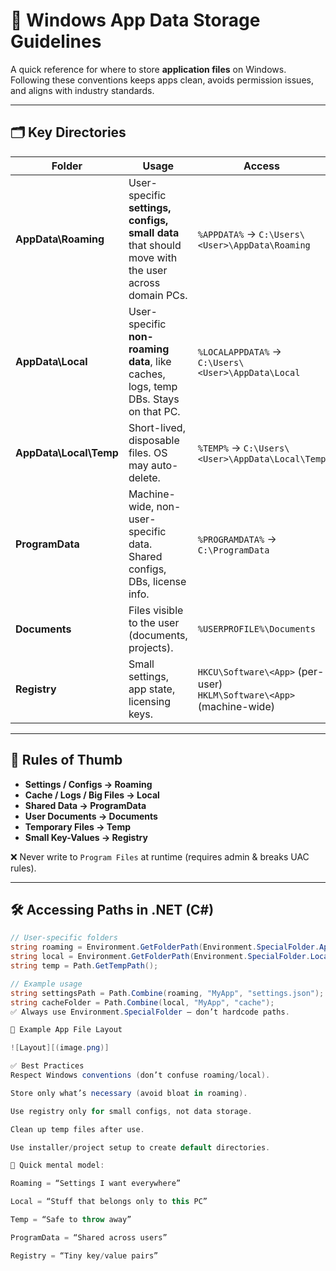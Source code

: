 # 📂 Windows App Data Storage Guidelines

A quick reference for where to store **application files** on Windows.  
Following these conventions keeps apps clean, avoids permission issues, and aligns with industry standards.

---

## 🗂 Key Directories

| Folder | Usage | Access |
|--------|-------|--------|
| **AppData\Roaming** | User-specific **settings, configs, small data** that should move with the user across domain PCs. | `%APPDATA%` → `C:\Users\<User>\AppData\Roaming` |
| **AppData\Local** | User-specific **non-roaming data**, like caches, logs, temp DBs. Stays on that PC. | `%LOCALAPPDATA%` → `C:\Users\<User>\AppData\Local` |
| **AppData\Local\Temp** | Short-lived, disposable files. OS may auto-delete. | `%TEMP%` → `C:\Users\<User>\AppData\Local\Temp` |
| **ProgramData** | Machine-wide, non-user-specific data. Shared configs, DBs, license info. | `%PROGRAMDATA%` → `C:\ProgramData` |
| **Documents** | Files visible to the user (documents, projects). | `%USERPROFILE%\Documents` |
| **Registry** | Small settings, app state, licensing keys. | `HKCU\Software\<App>` (per-user)<br>`HKLM\Software\<App>` (machine-wide) |

---

## 🔑 Rules of Thumb

- **Settings / Configs → Roaming**  
- **Cache / Logs / Big Files → Local**  
- **Shared Data → ProgramData**  
- **User Documents → Documents**  
- **Temporary Files → Temp**  
- **Small Key-Values → Registry**

❌ Never write to `Program Files` at runtime (requires admin & breaks UAC rules).

---

## 🛠 Accessing Paths in .NET (C#)

```csharp
// User-specific folders
string roaming = Environment.GetFolderPath(Environment.SpecialFolder.ApplicationData);
string local = Environment.GetFolderPath(Environment.SpecialFolder.LocalApplicationData);
string temp = Path.GetTempPath();

// Example usage
string settingsPath = Path.Combine(roaming, "MyApp", "settings.json");
string cacheFolder = Path.Combine(local, "MyApp", "cache");
✅ Always use Environment.SpecialFolder — don’t hardcode paths.

📌 Example App File Layout

![Layout][(image.png)]

✅ Best Practices
Respect Windows conventions (don’t confuse roaming/local).

Store only what’s necessary (avoid bloat in roaming).

Use registry only for small configs, not data storage.

Clean up temp files after use.

Use installer/project setup to create default directories.

📖 Quick mental model:

Roaming = “Settings I want everywhere”

Local = “Stuff that belongs only to this PC”

Temp = “Safe to throw away”

ProgramData = “Shared across users”

Registry = “Tiny key/value pairs”

